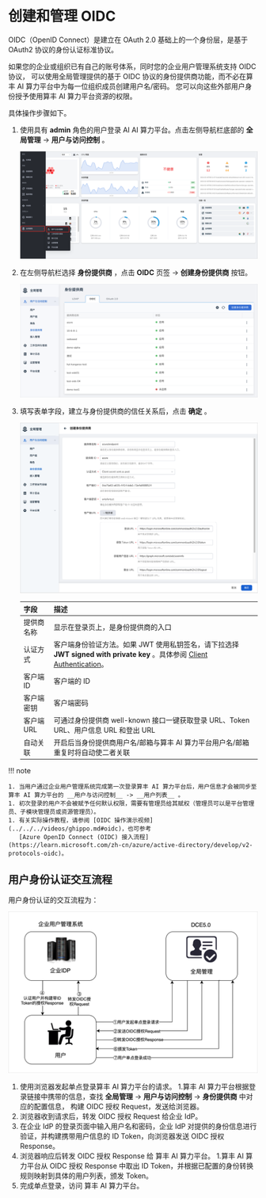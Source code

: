 # 创建和管理 OIDC

OIDC（OpenID Connect）是建立在 OAuth 2.0 基础上的一个身份层，是基于 OAuth2 协议的身份认证标准协议。

如果您的企业或组织已有自己的账号体系，同时您的企业用户管理系统支持 OIDC 协议，
可以使用全局管理提供的基于 OIDC 协议的身份提供商功能，而不必在算丰 AI 算力平台中为每一位组织成员创建用户名/密码。
您可以向这些外部用户身份授予使用算丰 AI 算力平台资源的权限。

具体操作步骤如下。

1. 使用具有 __admin__ 角色的用户登录 AI AI 算力平台。点击左侧导航栏底部的 __全局管理__ -> __用户与访问控制__ 。

    ![全局管理](../../images/access.png)

2. 在左侧导航栏选择 __身份提供商__ ，点击 __OIDC__ 页签 -> **创建身份提供商** 按钮。

    ![点击创建按钮](../../images/oidc-button.png)

3. 填写表单字段，建立与身份提供商的信任关系后，点击 __确定__ 。

    ![填写表单](../../images/oidc02.png)

    | 字段       | 描述                                                         |
    | ---------- | ------------------------------------------------------------ |
    | 提供商名称 | 显示在登录页上，是身份提供商的入口                           |
    | 认证方式   | 客户端身份验证方法。如果 JWT 使用私钥签名，请下拉选择 __JWT signed with private key__ 。具体参阅 [Client Authentication](https://openid.net/specs/openid-connect-core-1_0.html#ClientAuthentication)。 |
    | 客户端 ID  | 客户端的 ID                                                  |
    | 客户端密钥 | 客户端密码                                                   |
    | 客户端 URL | 可通过身份提供商 well-known 接口一键获取登录 URL、Token URL、用户信息 URL 和登出 URL |
    | 自动关联   | 开启后当身份提供商用户名/邮箱与算丰 AI 算力平台用户名/邮箱重复时将自动使二者关联 |

!!! note

    1. 当用户通过企业用户管理系统完成第一次登录算丰 AI 算力平台后，用户信息才会被同步至算丰 AI 算力平台的 __用户与访问控制__ -> __用户列表__ 。
    1. 初次登录的用户不会被赋予任何默认权限，需要有管理员给其赋权（管理员可以是平台管理员、子模块管理员或资源管理员）。
    1. 有关实际操作教程，请参阅 [OIDC 操作演示视频](../../../videos/ghippo.md#oidc)，也可参考
       [Azure OpenID Connect (OIDC) 接入流程](https://learn.microsoft.com/zh-cn/azure/active-directory/develop/v2-protocols-oidc)。

## 用户身份认证交互流程

用户身份认证的交互流程为：

![oidc](../../../images/oidc01.png)

1. 使用浏览器发起单点登录算丰 AI 算力平台的请求。
1.算丰 AI 算力平台根据登录链接中携带的信息，查找 __全局管理__ -> __用户与访问控制__ -> __身份提供商__ 中对应的配置信息，
   构建 OIDC 授权 Request，发送给浏览器。
1. 浏览器收到请求后，转发 OIDC 授权 Request 给企业 IdP。
1. 在企业 IdP 的登录页面中输入用户名和密码，企业 IdP 对提供的身份信息进行验证，并构建携带用户信息的 ID Token，向浏览器发送 OIDC 授权 Response。
1. 浏览器响应后转发 OIDC 授权 Response 给 算丰 AI 算力平台。
1.算丰 AI 算力平台从 OIDC 授权 Response 中取出 ID Token，并根据已配置的身份转换规则映射到具体的用户列表，颁发 Token。
1. 完成单点登录，访问 算丰 AI 算力平台。
